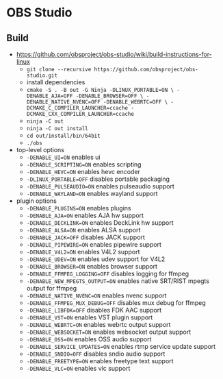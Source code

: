 OBS Studio
==========

## Build

- <https://github.com/obsproject/obs-studio/wiki/build-instructions-for-linux>
  - `git clone --recursive https://github.com/obsproject/obs-studio.git`
  - install dependencies
  - `cmake -S . -B out -G Ninja -DLINUX_PORTABLE=ON \
           -DENABLE_AJA=OFF -DENABLE_BROWSER=OFF \
           -DENABLE_NATIVE_NVENC=OFF -DENABLE_WEBRTC=OFF \
           -DCMAKE_C_COMPILER_LAUNCHER=ccache -DCMAKE_CXX_COMPILER_LAUNCHER=ccache`
  - `ninja -C out`
  - `ninja -C out install`
  - `cd out/install/bin/64bit`
  - `./obs`
- top-level options
  - `-DENABLE_UI=ON` enables ui
  - `-DENABLE_SCRIPTING=ON` enables scripting
  - `-DENABLE_HEVC=ON` enables hevc encoder
  - `-DLINUX_PORTABLE=OFF` disables portable packaging
  - `-DENABLE_PULSEAUDIO=ON` enables pulseaudio support
  - `-DENABLE_WAYLAND=ON` enables wayland support
- plugin options
  - `-DENABLE_PLUGINS=ON` enables plugins
  - `-DENABLE_AJA=ON` enables AJA hw support
  - `-DENABLE_DECKLINK=ON` enables DeckLink hw support
  - `-DENABLE_ALSA=ON` enables ALSA support
  - `-DENABLE_JACK=OFF` disables JACK support
  - `-DENABLE_PIPEWIRE=ON` enables pipewire support
  - `-DENABLE_V4L2=ON` enables V4L2 support
  - `-DENABLE_UDEV=ON` enables udev support for V4L2
  - `-DENABLE_BROWSER=ON` enables browser support
  - `-DENABLE_FFMPEG_LOGGING=OFF` disables logging for ffmpeg
  - `-DENABLE_NEW_MPEGTS_OUTPUT=ON` enables native SRT/RIST mpegts output for ffmpeg
  - `-DENABLE_NATIVE_NVENC=ON` enables nvenc support
  - `-DENABLE_FFMPEG_MUX_DEBUG=OFF` disables mux debug for ffmpeg
  - `-DENABLE_LIBFDK=OFF` disables FDK AAC support
  - `-DENABLE_VST=ON` enables VST plugin support
  - `-DENABLE_WEBRTC=ON` enables webrtc output support
  - `-DENABLE_WEBSOCKET=ON` enables websocket output support
  - `-DENABLE_OSS=ON` enables OSS audio support
  - `-DENABLE_SERVICE_UPDATES=ON` enables rtmp service update support
  - `-DENABLE_SNDIO=OFF` disables sndio audio support
  - `-DENABLE_FREETYPE=ON` enables freetype text support
  - `-DENABLE_VLC=ON` enables vlc support

